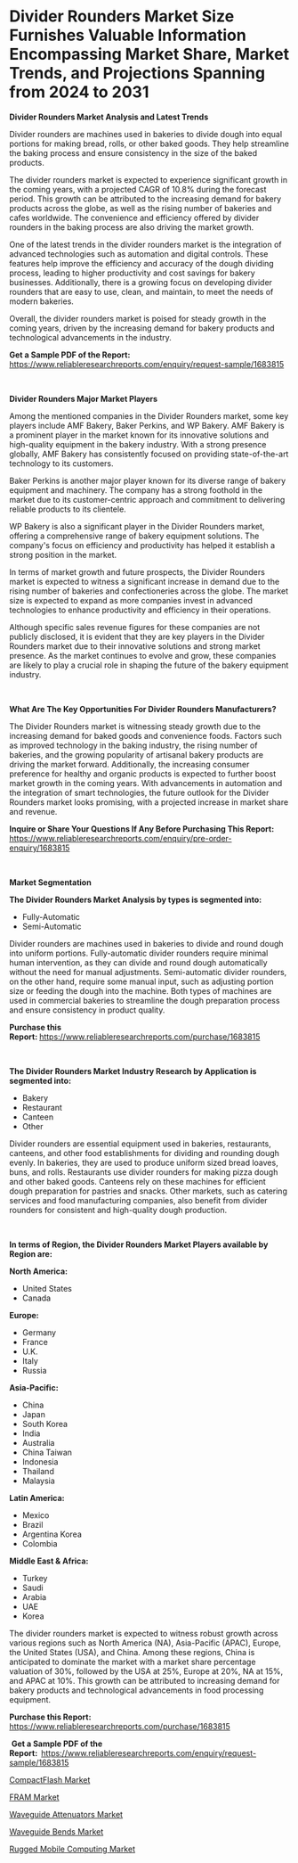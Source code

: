 <p><h1>Divider Rounders Market Size Furnishes Valuable Information Encompassing Market Share, Market Trends, and Projections Spanning from 2024 to 2031</h1></p><p><strong>Divider Rounders Market Analysis and Latest Trends</strong></p>
<p><p>Divider rounders are machines used in bakeries to divide dough into equal portions for making bread, rolls, or other baked goods. They help streamline the baking process and ensure consistency in the size of the baked products.</p><p>The divider rounders market is expected to experience significant growth in the coming years, with a projected CAGR of 10.8% during the forecast period. This growth can be attributed to the increasing demand for bakery products across the globe, as well as the rising number of bakeries and cafes worldwide. The convenience and efficiency offered by divider rounders in the baking process are also driving the market growth.</p><p>One of the latest trends in the divider rounders market is the integration of advanced technologies such as automation and digital controls. These features help improve the efficiency and accuracy of the dough dividing process, leading to higher productivity and cost savings for bakery businesses. Additionally, there is a growing focus on developing divider rounders that are easy to use, clean, and maintain, to meet the needs of modern bakeries.</p><p>Overall, the divider rounders market is poised for steady growth in the coming years, driven by the increasing demand for bakery products and technological advancements in the industry.</p></p>
<p><strong>Get a Sample PDF of the Report:&nbsp;</strong> <a href="https://www.reliableresearchreports.com/enquiry/request-sample/1683815">https://www.reliableresearchreports.com/enquiry/request-sample/1683815</a></p>
<p>&nbsp;</p>
<p><strong>Divider Rounders Major Market Players</strong></p>
<p><p>Among the mentioned companies in the Divider Rounders market, some key players include AMF Bakery, Baker Perkins, and WP Bakery. AMF Bakery is a prominent player in the market known for its innovative solutions and high-quality equipment in the bakery industry. With a strong presence globally, AMF Bakery has consistently focused on providing state-of-the-art technology to its customers.</p><p>Baker Perkins is another major player known for its diverse range of bakery equipment and machinery. The company has a strong foothold in the market due to its customer-centric approach and commitment to delivering reliable products to its clientele.</p><p>WP Bakery is also a significant player in the Divider Rounders market, offering a comprehensive range of bakery equipment solutions. The company's focus on efficiency and productivity has helped it establish a strong position in the market.</p><p>In terms of market growth and future prospects, the Divider Rounders market is expected to witness a significant increase in demand due to the rising number of bakeries and confectioneries across the globe. The market size is expected to expand as more companies invest in advanced technologies to enhance productivity and efficiency in their operations.</p><p>Although specific sales revenue figures for these companies are not publicly disclosed, it is evident that they are key players in the Divider Rounders market due to their innovative solutions and strong market presence. As the market continues to evolve and grow, these companies are likely to play a crucial role in shaping the future of the bakery equipment industry.</p></p>
<p>&nbsp;</p>
<p><strong>What Are The Key Opportunities For Divider Rounders Manufacturers?</strong></p>
<p><p>The Divider Rounders market is witnessing steady growth due to the increasing demand for baked goods and convenience foods. Factors such as improved technology in the baking industry, the rising number of bakeries, and the growing popularity of artisanal bakery products are driving the market forward. Additionally, the increasing consumer preference for healthy and organic products is expected to further boost market growth in the coming years. With advancements in automation and the integration of smart technologies, the future outlook for the Divider Rounders market looks promising, with a projected increase in market share and revenue.</p></p>
<p><strong>Inquire or Share Your Questions If Any Before Purchasing This Report:</strong> <a href="https://www.reliableresearchreports.com/enquiry/pre-order-enquiry/1683815">https://www.reliableresearchreports.com/enquiry/pre-order-enquiry/1683815</a></p>
<p>&nbsp;</p>
<p><strong>Market Segmentation</strong></p>
<p><strong>The Divider Rounders Market Analysis by types is segmented into:</strong></p>
<p><ul><li>Fully-Automatic</li><li>Semi-Automatic</li></ul></p>
<p><p>Divider rounders are machines used in bakeries to divide and round dough into uniform portions. Fully-automatic divider rounders require minimal human intervention, as they can divide and round dough automatically without the need for manual adjustments. Semi-automatic divider rounders, on the other hand, require some manual input, such as adjusting portion size or feeding the dough into the machine. Both types of machines are used in commercial bakeries to streamline the dough preparation process and ensure consistency in product quality.</p></p>
<p><strong>Purchase this Report:&nbsp;</strong><a href="https://www.reliableresearchreports.com/purchase/1683815">https://www.reliableresearchreports.com/purchase/1683815</a></p>
<p>&nbsp;</p>
<p><strong>The Divider Rounders Market Industry Research by Application is segmented into:</strong></p>
<p><ul><li>Bakery</li><li>Restaurant</li><li>Canteen</li><li>Other</li></ul></p>
<p><p>Divider rounders are essential equipment used in bakeries, restaurants, canteens, and other food establishments for dividing and rounding dough evenly. In bakeries, they are used to produce uniform sized bread loaves, buns, and rolls. Restaurants use divider rounders for making pizza dough and other baked goods. Canteens rely on these machines for efficient dough preparation for pastries and snacks. Other markets, such as catering services and food manufacturing companies, also benefit from divider rounders for consistent and high-quality dough production.</p></p>
<p>&nbsp;</p>
<p><strong>In terms of Region, the Divider Rounders Market Players available by Region are:</strong></p>
<p>
    <p> <strong> North America: </strong>
        <ul>
            <li>United States</li>
            <li>Canada</li>
        </ul>
        </p> 
    <p> <strong> Europe: </strong>
        <ul>
            <li>Germany</li>
            <li>France</li>
            <li>U.K.</li>
            <li>Italy</li>
            <li>Russia</li>
        </ul>
        </p> 
    <p> <strong> Asia-Pacific: </strong>
        <ul>
            <li>China</li>
            <li>Japan</li>
            <li>South Korea</li>
            <li>India</li>
            <li>Australia</li>
            <li>China Taiwan</li>
            <li>Indonesia</li>
            <li>Thailand</li>
            <li>Malaysia</li>
        </ul>
        </p> 
    <p> <strong> Latin America: </strong>
        <ul>
            <li>Mexico</li>
            <li>Brazil</li>
            <li>Argentina Korea</li>
            <li>Colombia</li>
        </ul>
        </p> 
    <p> <strong> Middle East & Africa: </strong>
        <ul>
            <li>Turkey</li>
            <li>Saudi</li>
            <li>Arabia</li>
            <li>UAE</li>
            <li>Korea</li>
        </ul>
    </p>
    </p>
<p><p>The divider rounders market is expected to witness robust growth across various regions such as North America (NA), Asia-Pacific (APAC), Europe, the United States (USA), and China. Among these regions, China is anticipated to dominate the market with a market share percentage valuation of 30%, followed by the USA at 25%, Europe at 20%, NA at 15%, and APAC at 10%. This growth can be attributed to increasing demand for bakery products and technological advancements in food processing equipment.</p></p>
<p><strong>Purchase this Report: </strong><a href="https://www.reliableresearchreports.com/purchase/1683815">https://www.reliableresearchreports.com/purchase/1683815</a></p>
<p>&nbsp;<strong>Get a Sample PDF of the Report:&nbsp;&nbsp;</strong><a href="https://www.reliableresearchreports.com/enquiry/request-sample/1683815">https://www.reliableresearchreports.com/enquiry/request-sample/1683815</a></p>
<p><strong></strong></p>
<p><p><a href="https://medium.com/@freedayundt/compactflash-market-analysis-and-sze-forecasted-for-period-from-2024-to-2031-0196a1760cbc">CompactFlash Market</a></p><p><a href="https://medium.com/@caligoldner/fram-market-exploring-market-share-market-trends-and-future-growth-a6f19513c5b4">FRAM Market</a></p><p><a href="https://medium.com/@andrewhills1925/waveguide-attenuators-market-trends-forecast-and-competitive-analysis-to-2031-a711e755689f">Waveguide Attenuators Market</a></p><p><a href="https://medium.com/@andrewhills1925/waveguide-bends-market-the-key-to-successful-business-strategy-forecast-till-2031-0c7f18a63645">Waveguide Bends Market</a></p><p><a href="https://medium.com/@caligoldner/rugged-mobile-computing-market-size-cagr-trends-2024-2030-d5b02b420287">Rugged Mobile Computing Market</a></p></p>
